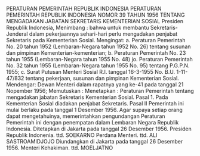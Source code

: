  PERATURAN PEMERINTAH REPUBLIK INDONESIA PERATURAN PEMERINTAH REPUBLIK INDONESIA NOMOR 39 TAHUN 1956 TENTANG MENGADAKAN JABATAN SEKRETARIS KEMENTERIAN SOSIAL Presiden Republik Indonesia,
Menimbang :
 bahwa untuk membantu Sekretaris-Jenderal dalam pekerjaannya sehari-hari perlu mengadakan penjabat Sekretaris pada Kementerian Sosial. Mengingat:
a. Peraturan Pemerintah No. 20 tahun 1952 (Lembaran-Negara tahun 1952 No. 26) tentang susunan dan pimpinan Kementerian-kementerian;
b. Peraturan Pemerintah No. 23 tahun 1955 (Lembaran-Negara tahun 1955 No. 48) jo. Peraturan Pemerintah No. 32 tahun 1955 (Lembaran-Negara tahun 1955 No. 95) tentang P.G.P.N. 1955;
c. Surat Putusan Menteri Sosial R.I. tanggal 16-3-1955 No. B.U. 1-11-47/832 tentang pekerjaan, susunan dan pimpinan Kementerian Sosial. Mendengar: Dewan Menteri dalam rapatnya yang ke-41 pada tanggal 21 Nopember 1956; Memutuskan : Menetapkan : Peraturan Pemerintah tentang mengadakan jabatan Sekretaris Kementerian Sosial. Pasal 1. Pada Kementerian Sosial diadakan penjabat Sekretaris.
Pasal II
Pemerintah ini mulai berlaku pada tanggal 1 Desember 1956. Agar supaya setiap orang dapat mengetahuinya, memerintahkan pengundangan Peraturan Pemerintah ini dengan penempatan dalam Lembaran Negara Republik Indonesia. Ditetapkan di Jakarta pada tanggal 26 Desember 1956. Presiden Republik Indonenia. ttd. SOEKARNO Perdana Menteri. ttd. ALI SASTROAMIDJOJO Diundangkan di Jakarta pada tanggal 26 Desember 1956. Menteri Kehakiman. ttd. MOELJATNO